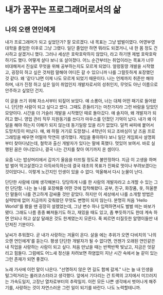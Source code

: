 # 내가 꿈꾸는 프로그래머로서의 삶

## 나의 오랜 연인에게

 내가 프로그래머가 되고 싶었던가? 잘 모르겠다. 내 목표는 그냥 밥벌이였다. 어영부영 대학을 졸업한 이후로 그냥 그랬다. 일단 졸업만 하면 뭐라도 되겠거니, 내 한 몸 정도 건사하고 살겠거니 했다. 그러나 세상은 호락호락하지 않았다, 라고 하기엔 제법 호락호락하기도 했다. 어떻게 살다 보니 또 살아졌다. 어느 순간부터는 취업이라는 목표가 너무 비대해져서 진실로 무엇을 위해 공부하는지도 모르게 되었다. 얼렁뚱땅 개발을 시작했고, 굉장히 하고 싶은 것처럼 말해야 어디든 갈 수 있으니까 나를 그럴듯하게 포장했던 것 같다. 왜 '같다'냐면 이제 나도 모르게 되었기 때문이다. 나는 언제까지 취준만 해야 하며, 내가 진정 하고 싶은 일이 취업인지 개발자로서의 성취인지, 무엇도 아닌 이름으로 안주하고 싶었던 건지.

 이 글을 쓰기 위해 자소서부터 되짚어 보았다. 얘 소롱아, 너는 대체 어떤 패기로 들어왔니. 단단한 사람이 되고 싶다고 썼다. 그때도 흔들리기는 마찬가지라 그런 바람을 담았던 모양이다. 시간을 더 거슬러 개발을 시작했던 때로 돌아갔다. 얘 솔지야, 왜 개발자가 되려고 했니. 영업 관리 직무 지원동기를 쓰다가 마우스를 던졌던 기억이 났다. 내가 왜 이 일을 해야 하는지 이해가 되지 않는데 동기일랑 있을 리가 없었다. 덜컥 싸피에 붙어서 도망치듯이 떠났다. 얘, 왜 하필 거기로 도망쳤니. 4학년이 되고 조바심이 날 즈음 프로그래밍을 배우면 어떨까 막연히 생각했다. 게임을 좋아하다 보니 일단 게임회사 설명회부터 찾아다녔는데, 철학과 출신 개발자가 있다는 말에 혹했다. 멋있어 보여서. 바로 실행된 꿈은 아니었으나, 결국 나는 간지를 찾아 여기까지 온 셈이다.

 요즘 나는 밥상머리에서 갑자기 울음을 터뜨릴 정도로 불안정하다. 지금 이 고생을 하며 밥 벌어 먹고살겠다고 아득바득하는데 결국 태초의 목표가 진짜로 멋이나 부려보겠다는 것이었다니.. 이렇게 노간지인 인생이 있을 수 없다. 억울해서 다시 눈물이 난다.

 단단한 사람에 대해 생각해본다. 당당하게 나를 한 사람의 개발자라고 소개할 수 있는 그런 단단함. 나는 늘 나를 포장해줄 어떤 것에 집착해왔다. 공부, 친구, 화장품, 옷, 허울뿐인 말들이 나를 견고하게 감싸줄 것만 같았다. 하지만 이 세상에서 나를 소개할 방법은 실력밖에 없어 지금까지 갖춰왔던 무엇도 변명이 되지 않는다. 분명히 처음 'Hello World!'를 봤을 땐 굉장히 설렜었는데, 그냥 변수 하나 입력하면서도 벌벌 떠는 바보가 됐다. 그래도 나름 종종 빠져들기도 하고, 재밌을 때도 있고, 좀 뿌듯하기도 한데 계속 하면 안되나 하고 살살 달래온 것도 한계였는지 모른다. 푹 찌르면 터질듯한 알맹이들만 내던져진 기분이다.

 날씨가 추워졌다. 곧 내가 사랑하는 겨울이 온다. 살을 에는 추위가 오면 다비치의 '나의 오랜 연인에게'를 듣는다. 평생 단단한 개발자가 될 수 없다면, 언젠가 오래된 연인같은 내 직업을 사랑하는 사람이 되고 싶다. 처음 만났을 때는 반짝반짝 빛났고, 지금은 엇갈리고 힘들다. 그럼에도 어느새 정신을 차려보면 하염없이 지난 시간 속에서 늘 같이 있는 그런 존재가 되면 좋겠다.

 노래 가사에 이런 말이 나온다. "선명하지 않은 먼 길도 함께 갈게." 나는 늘 내 인생을 털그럭거리는 롤러코스터라고 생각했다. 앞에서 기다리는 건 트랙의 고지에서 미끄러지는 가속도일지, 고장난 열차로부터의 추락일지. 이런 모든 나쁜 생각에서 벗어나게 해주기를, 사랑하는 것이 자연스러운 그런 일이 되기를 바란다. 나도 노력할테니까.